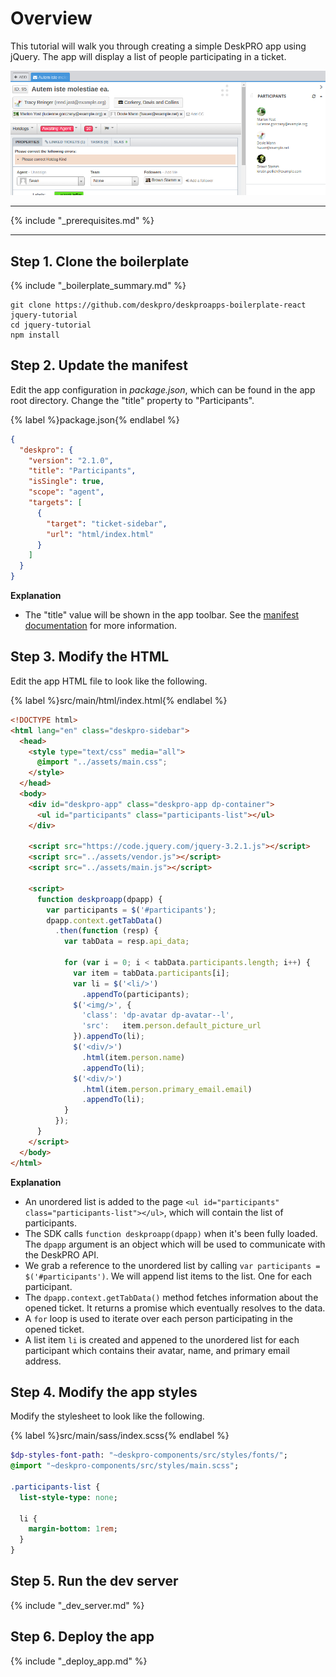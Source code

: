 Overview
========
This tutorial will walk you through creating a simple DeskPRO app using jQuery. The app will display a list of people participating in a ticket.

![screenshot](/images/tutorials/basic-1.png)

----

{% include "_prerequisites.md" %}

----

## Step 1. Clone the boilerplate
{% include "_boilerplate_summary.md" %}

```
git clone https://github.com/deskpro/deskproapps-boilerplate-react jquery-tutorial
cd jquery-tutorial
npm install
```

## Step 2. Update the manifest
Edit the app configuration in _package.json_, which can be found in the app root directory. Change the "title" property to "Participants".

{% label %}package.json{% endlabel %}
```json
{
  "deskpro": {
    "version": "2.1.0",
    "title": "Participants",
    "isSingle": true,
    "scope": "agent",
    "targets": [
      {
        "target": "ticket-sidebar",
        "url": "html/index.html"
      }
    ]
  }
}
```

**Explanation**  

*  The "title" value will be shown in the app toolbar. See the [manifest documentation](/api/manifest.md) for more information.

## Step 3. Modify the HTML
Edit the app HTML file to look like the following.

{% label %}src/main/html/index.html{% endlabel %}
```html
<!DOCTYPE html>
<html lang="en" class="deskpro-sidebar">
  <head>
    <style type="text/css" media="all">
      @import "../assets/main.css";
    </style>
  </head>
  <body>
    <div id="deskpro-app" class="deskpro-app dp-container">
      <ul id="participants" class="participants-list"></ul>
    </div>
    
    <script src="https://code.jquery.com/jquery-3.2.1.js"></script>
    <script src="../assets/vendor.js"></script>
    <script src="../assets/main.js"></script>
    
    <script>
      function deskproapp(dpapp) {
        var participants = $('#participants');
        dpapp.context.getTabData()
          .then(function (resp) {
            var tabData = resp.api_data;
            
            for (var i = 0; i < tabData.participants.length; i++) {
              var item = tabData.participants[i];
              var li = $('<li/>')
                .appendTo(participants);
              $('<img/>', {
                'class': 'dp-avatar dp-avatar--l',
                'src':   item.person.default_picture_url
              }).appendTo(li);
              $('<div/>')
                .html(item.person.name)
                .appendTo(li);
              $('<div/>')
                .html(item.person.primary_email.email)
                .appendTo(li);
            }
          });
      }
    </script>
  </body>
</html>
```

**Explanation**  

* An unordered list is added to the page `<ul id="participants" class="participants-list"></ul>`, which will contain the list of participants.
* The SDK calls `function deskproapp(dpapp)` when it's been fully loaded. The `dpapp` argument is an object which will be used to communicate with the DeskPRO API.
* We grab a reference to the unordered list by calling `var participants = $('#participants')`. We will append list items to the list. One for each participant.
* The `dpapp.context.getTabData()` method fetches information about the opened ticket. It returns a promise which eventually resolves to the data.
* A `for` loop is used to iterate over each person participating in the opened ticket.
* A list item `li` is created and appened to the unordered list for each participant which contains their avatar, name, and primary email address.

## Step 4. Modify the app styles
Modify the stylesheet to look like the following.

{% label %}src/main/sass/index.scss{% endlabel %}
```sass
$dp-styles-font-path: "~deskpro-components/src/styles/fonts/";
@import "~deskpro-components/src/styles/main.scss";

.participants-list {
  list-style-type: none;
  
  li {
    margin-bottom: 1rem;
  }
}
```

## Step 5. Run the dev server
{% include "_dev_server.md" %}

## Step 6. Deploy the app
{% include "_deploy_app.md" %}
